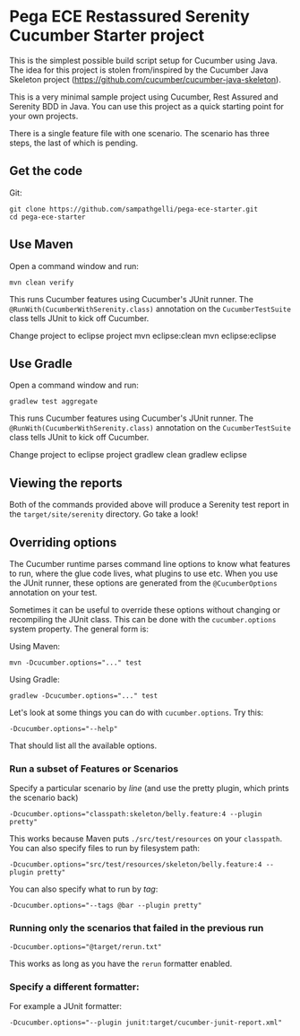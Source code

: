 # Pega ECE Restassured Serenity Cucumber Starter project


This is the simplest possible build script setup for Cucumber using Java. 
The idea for this project is stolen from/inspired by the Cucumber Java Skeleton project (https://github.com/cucumber/cucumber-java-skeleton).

This is a very minimal sample project using Cucumber, Rest Assured and Serenity BDD in Java. 
You can use this project as a quick starting point for your own projects.

There is a single feature file with one scenario. The scenario has three steps, the last of which is pending. 

## Get the code

Git:

    git clone https://github.com/sampathgelli/pega-ece-starter.git
    cd pega-ece-starter


## Use Maven

Open a command window and run:

    mvn clean verify

This runs Cucumber features using Cucumber's JUnit runner. The `@RunWith(CucumberWithSerenity.class)` annotation on the `CucumberTestSuite`
class tells JUnit to kick off Cucumber.

Change project to eclipse project
	mvn eclipse:clean
	mvn eclipse:eclipse

## Use Gradle

Open a command window and run:

    gradlew test aggregate

This runs Cucumber features using Cucumber's JUnit runner. The `@RunWith(CucumberWithSerenity.class)` annotation on the `CucumberTestSuite`
class tells JUnit to kick off Cucumber.

Change project to eclipse project
	gradlew clean
	gradlew eclipse

## Viewing the reports

Both of the commands provided above will produce a Serenity test report in the `target/site/serenity` directory. Go take a look!

## Overriding options

The Cucumber runtime parses command line options to know what features to run, where the glue code lives, what plugins to use etc.
When you use the JUnit runner, these options are generated from the `@CucumberOptions` annotation on your test.

Sometimes it can be useful to override these options without changing or recompiling the JUnit class. This can be done with the
`cucumber.options` system property. The general form is:

Using Maven:

    mvn -Dcucumber.options="..." test

Using Gradle:

    gradlew -Dcucumber.options="..." test

Let's look at some things you can do with `cucumber.options`. Try this:

    -Dcucumber.options="--help"

That should list all the available options.

### Run a subset of Features or Scenarios

Specify a particular scenario by *line* (and use the pretty plugin, which prints the scenario back)

    -Dcucumber.options="classpath:skeleton/belly.feature:4 --plugin pretty"

This works because Maven puts `./src/test/resources` on your `classpath`.
You can also specify files to run by filesystem path:

    -Dcucumber.options="src/test/resources/skeleton/belly.feature:4 --plugin pretty"

You can also specify what to run by *tag*:

    -Dcucumber.options="--tags @bar --plugin pretty"

### Running only the scenarios that failed in the previous run

    -Dcucumber.options="@target/rerun.txt"

This works as long as you have the `rerun` formatter enabled.

### Specify a different formatter:

For example a JUnit formatter:

    -Dcucumber.options="--plugin junit:target/cucumber-junit-report.xml"